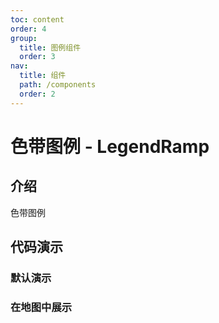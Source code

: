 ```yaml
---
toc: content
order: 4
group:
  title: 图例组件
  order: 3
nav:
  title: 组件
  path: /components
  order: 2
---
```


# 色带图例 - LegendRamp

## 介绍

色带图例

## 代码演示

### 默认演示

<code src="./demos/default.tsx" compact defaultShowCode></code>

### 在地图中展示

<code src="./demos/map-default.tsx" compact defaultShowCode></code>

<API></API>

